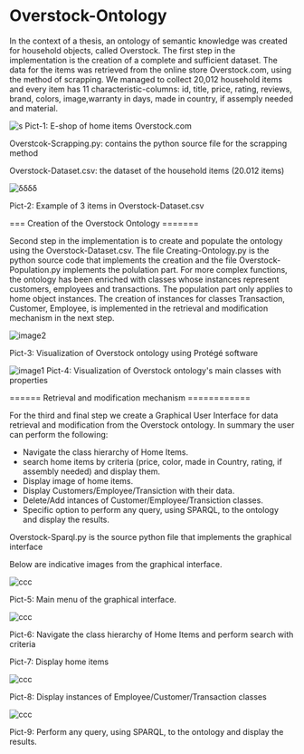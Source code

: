 # Overstock-Ontology

In the context of a thesis, an ontology of semantic knowledge was created for household objects, called Overstock. The first step in the implementation is the creation of a complete and sufficient dataset. The data for the items was retrieved from the online store Overstock.com, using the method of scrapping. We managed to collect 20,012 household items and every item has 11 characteristic-columns: id, title, price, rating, reviews, brand, colors, image,warranty in days, made in country, if assemply needed and material. 

![s](https://user-images.githubusercontent.com/128267473/228316134-2ebc1595-fcf1-4b19-b32a-4506dad78589.png)
Pict-1: E-shop of home items Overstock.com

Overstcok-Scrapping.py: contains the python source file for the scrapping method

Overstock-Dataset.csv: the dataset of the household items (20.012 items)

![δδδδ](https://user-images.githubusercontent.com/128267473/228316873-11ff2618-18da-4fe5-a309-2bb94df9fef6.png)

Pict-2: Example of 3 items in Overstock-Dataset.csv

=== Creation of the Overstock Ontology =======

Second step in the implementation is to create and populate the ontology using the Overstock-Dataset.csv. The file Creating-Ontology.py is the python source code that implements the creation and the file Overstock-Population.py implements the polulation part. For more complex functions, the ontology has been enriched with classes whose instances represent customers, employees and transactions. The population part only applies to home object instances. The creation of instances for classes Transaction, Customer, Employee,  is implemented in the retrieval and modification mechanism in the next step.

![image2](https://user-images.githubusercontent.com/128267473/228058762-ac581908-425d-4c3b-ad05-7b5e4db8c90d.png)

Pict-3: Visualization of Overstock ontology using Protégé software

![image1](https://user-images.githubusercontent.com/128267473/228059638-5a145707-851c-48c9-aa24-cd186258819b.png)
Pict-4: Visualization of Overstock ontology's main classes with properties

====== Retrieval and modification mechanism ============

For the third and final step we create a Graphical User Interface for data retrieval and modification from the Overstock ontology. In summary the user can perform the following:
- Navigate the class hierarchy of Home Items.
- search home items by criteria (price, color, made in Country, rating, if assembly needed) and display them.
- Display image of home items.
- Display Customers/Employee/Transiction with their data.
- Delete/Add intances of Customer/Employee/Transiction classes.
- Specific option to perform any query, using SPARQL, to the ontology and display the results.

Overstock-Sparql.py is the source python file that implements the graphical interface

Below are indicative images from the graphical interface.

![ccc](https://user-images.githubusercontent.com/128267473/228337153-70dd8878-536e-4cbd-95d5-b52a81158b81.png)

Pict-5: Main menu of the graphical interface.

![ccc](https://user-images.githubusercontent.com/128267473/228337586-b65b8c2a-dea7-4cd6-bcab-3fbad3f9d18e.png)

Pict-6: Navigate the class hierarchy of Home Items and perform search with criteria


Pict-7: Display home items

![ccc](https://user-images.githubusercontent.com/128267473/228340811-67294211-d206-4247-81d7-2eaa73a57779.png)

Pict-8: Display instances of Employee/Customer/Transaction classes


![ccc](https://user-images.githubusercontent.com/128267473/228338050-a807de42-2438-48ad-86b7-124e05254b2e.png)

Pict-9: Perform any query, using SPARQL, to the ontology and display the results.



